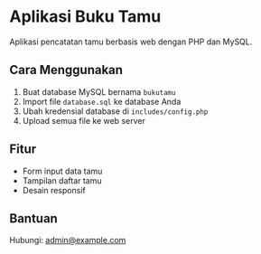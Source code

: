 # Aplikasi Buku Tamu

Aplikasi pencatatan tamu berbasis web dengan PHP dan MySQL.

## Cara Menggunakan

1. Buat database MySQL bernama `bukutamu`
2. Import file `database.sql` ke database Anda
3. Ubah kredensial database di `includes/config.php`
4. Upload semua file ke web server

## Fitur

- Form input data tamu
- Tampilan daftar tamu
- Desain responsif

## Bantuan

Hubungi: admin@example.com
